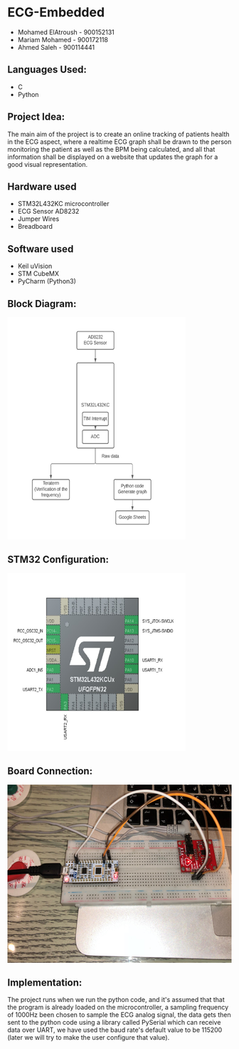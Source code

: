 # ECG-Embedded

+ Mohamed ElAtroush - 900152131 <br>
+ Mariam Mohamed - 900172118 <br>
+ Ahmed Saleh - 900114441 <br>

## Languages Used:
+ C
+ Python

## Project Idea:
The main aim of the project is to create an online tracking of patients health in the ECG aspect, where a realtime ECG graph shall be drawn to the person monitoring the patient as well as the BPM being calculated, and all that information shall be displayed on a website that updates the graph for a good visual representation. <br>


## Hardware used
+ STM32L432KC microcontroller
+ ECG Sensor AD8232
+ Jumper Wires
+ Breadboard

## Software used
+ Keil uVision
+ STM CubeMX
+ PyCharm (Python3)

## Block Diagram:
<img src="https://github.com/MohamedElatroush/ECG-Embedded/blob/main/Final/Block%20Diagram.png" width="400" height="500"> <br>
## STM32 Configuration:
<img src="https://github.com/MohamedElatroush/ECG-Embedded/blob/main/Final/Screenshots/STM.jpg" width="400" height="400"> <br>
## Board Connection:
<img src="https://github.com/MohamedElatroush/ECG-Embedded/blob/main/Final/Screenshots/board-connection.jpg" width="600" height="400"> <br>
## Implementation:
The project runs when we run the python code, and it's assumed that that the program is already loaded on the microcontroller, a sampling frequency of 1000Hz been chosen to sample the ECG analog signal, the data gets then sent to the python code using a library called PySerial which can receive data over UART, we have used the baud rate's default value to be 115200 (later we will try to make the user configure that value). <br>
